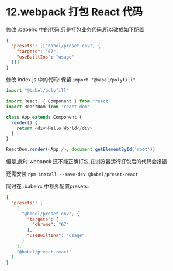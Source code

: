 # 12.webpack 打包 React 代码

修改 .babelrc 中的代码,只是打包业务代码,所以改成如下配置

```json
{
  "presets": [["babel/preset-env", {
    "targets": "67",
    "useBuiltIns": "usage"
  }]]
}
```

修改 index.js 中的代码: 保留 `import "@babel/polyfill" `

```js
import "@babel/polyfill"

import React, { Component } from "react"
import ReactDom from 'react-dom'

class App extends Component {
  render() {
    return <div>Hello World</div>
  }
}

ReactDom.render(<App />, document.getElementById('root'))
```

但是,此时 webapck 还不能正确打包,在浏览器运行打包后的代码会报错

还需安装 `npm install --save-dev @babel/preset-react`

同时在 .babelrc 中额外配置presets: 

```json
{
  "presets": [
    [
      "@babel/preset-env", {
        "targets": {
          "chrome": "67"
        },
        "useBuiltIns": "usage"
      }
    ],
    "@babel/preset-react"
  ]
}
```
